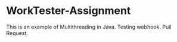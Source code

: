 # WorkTester-Assignment
This is an example of Multithreading in Java.
Testing webhook.
Pull Request. 
